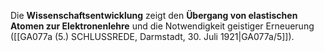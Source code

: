
Die **Wissenschaftsentwicklung** zeigt den **Übergang von elastischen Atomen zur Elektronenlehre** und die Notwendigkeit geistiger Erneuerung ([[GA077a (5.) SCHLUSSREDE, Darmstadt, 30. Juli 1921|GA077a/5]]).
